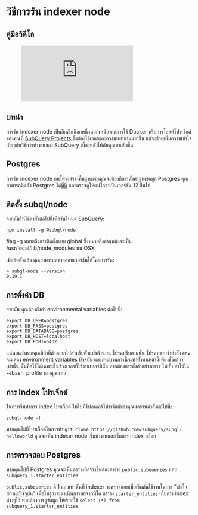# วิธีการรัน indexer node

## คู่มือวิดีโอ

<figure class="video_container">
  <iframe src="https://www.youtube.com/embed/QfNsR12ItnA" frameborder="0" allowfullscreen="true"></iframe>
</figure>

## บทนำ

การรัน indexer node เป็นอีกตัวเลือกหนึ่งนอกเหนือจากการใช้ Docker หรือการโฮสต์โปรเจ็กต์ของคุณที่ [SubQuery Projects ](https://project.subquery.network/) ซึ่งต้องใช้เวลาและความพยายามมากขึ้น แต่จะช่วยเพิ่มความเข้าใจเกี่ยวกับวิธีการทำงานของ SubQuery เบื้องหลังให้กับคุณมากยิ่งขึ้น

## Postgres

การรัน indexer node บนโครงสร้างพื้นฐานของคุณจะต้องมีการตั้งค่าฐานข้อมูล Postgres คุณสามารถติดตั้ง Postgres ได้[ที่นี่](https://www.postgresql.org/download/) และตรวจดูให้แน่ใจว่าเป็นเวอร์ชัน 12 ขึ้นไป

## ติดตั้ง subql/node

จากนั้นให้ใช้คำสั่งต่อไปนี้เพื่อรันโหนด SubQuery:

```shell
npm install -g @subql/node
```

flag -g หมายถึงการติดตั้งแบบ global ซึ่งหมายถึงตำแหน่งจะเป็น /usr/local/lib/node_modules บน OSX

เมื่อติดตั้งแล้ว คุณสามารถตรวจสอบเวอร์ชันได้โดยการรัน:

```shell
> subql-node --version
0.19.1
```

## การตั้งค่า DB

จากนั้น คุณต้องตั้งค่า environmental variables ต่อไปนี้:

```shell
export DB_USER=postgres
export DB_PASS=postgres
export DB_DATABASE=postgres
export DB_HOST=localhost
export DB_PORT=5432
```

แน่นอนว่าหากคุณมีค่าที่ต่างออกไปสำหรับตัวแปรด้านบน โปรดปรับตามนั้น โปรดทราบว่าคำสั่ง `env` จะแสดง environment variables ปัจจุบัน และกระบวนการนี้จะทำตั้งค่าเหล่านี้เพียงชั่วคราวเท่านั้น นั่นคือใช้ได้เฉพาะในช่วงเวลาที่ใช้งานเทอร์มินัล หากต้องการตั้งค่าอย่างถาวร ให้เก็บค่าไว้ใน ~/bash_profile ของคุณแทน

## การ Index โปรเจ็กต์

ในการเริ่มทำการ index โปรเจ็กต์ ให้ไปที่โฟลเดอร์โปรเจ็กต์ของคุณและรันคำสั่งต่อไปนี้:

```shell
subql-node -f .
```

หากคุณไม่มีโปรเจ็กต์ในการทำ `git clone https://github.com/subquery/subql-helloworld` คุณจะเห็น indexer node เริ่มทำงานและเริ่มการ index บล็อก

## การตรวจสอบ Postgres

หากคุณไปที่ Postgres คุณจะเห็นตารางที่สร้างขึ้นสองตาราง `public.subqueries` และ `subquery_1.starter_entities`

`public.subqueries` มี 1 แถวเท่านั้นที่ indexer จะตรวจสอบเมื่อเริ่มต้นใช้งานในการ "เข้าใจสถานะปัจจุบัน" เพื่อให้รู้ว่าจะดำเนินการต่อจากที่ใด ตาราง `starter_entities` เก็บการ index ต่างๆไว้ หากต้องการดูข้อมูล ให้เรียกใช้ `select (*) from subquery_1.starter_entities`
